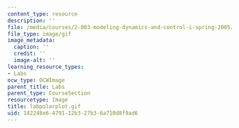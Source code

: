 ```yaml
---
content_type: resource
description: ''
file: /media/courses/2-003-modeling-dynamics-and-control-i-spring-2005/142248e6479112b327b36a710d8f9ad6_labpolarplot.gif
file_type: image/gif
image_metadata:
  caption: ''
  credit: ''
  image-alt: ''
learning_resource_types:
- Labs
ocw_type: OCWImage
parent_title: Labs
parent_type: CourseSection
resourcetype: Image
title: labpolarplot.gif
uid: 142248e6-4791-12b3-27b3-6a710d8f9ad6
---
```

